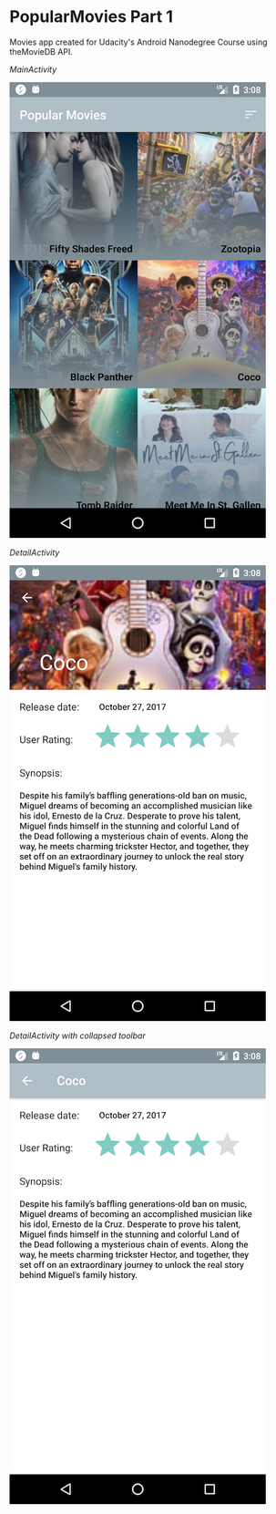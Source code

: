# PopularMovies Part 1
Movies app created for Udacity's Android Nanodegree Course using theMovieDB API. 

*MainActivity*

   ![alt text](screenshots/screenshot00001.png "MainActivity")
    
*DetailActivity*

   ![alt text](screenshots/screenshot00002.png "DetailActivity")
   
*DetailActivity with collapsed toolbar*

   ![alt text](screenshots/screenshot00003.png "DetailActivity with collapsed toolbar")

